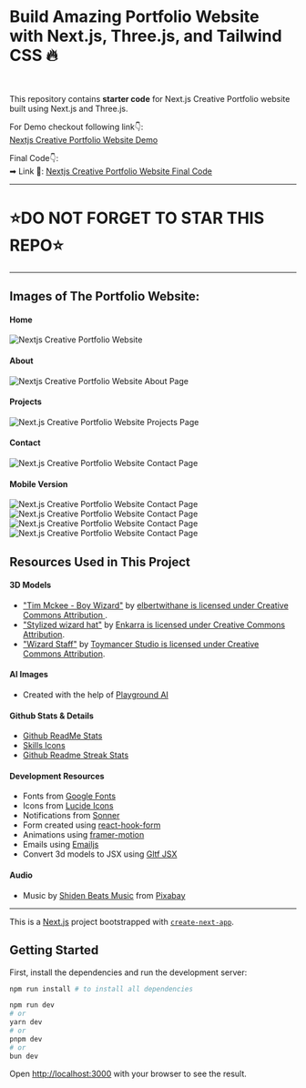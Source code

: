 # Build Amazing Portfolio Website with Next.js, Three.js, and Tailwind CSS 🔥

<br />

This repository contains **starter code** for Next.js Creative Portfolio website built using Next.js and Three.js. <br />

For Demo checkout following link👇: <br />
[Nextjs Creative Portfolio Website Demo](https://next-js-creative-portfolio-website.vercel.app/) <br />

Final Code👇: <br />
➡ Link 💚: [Nextjs Creative Portfolio Website Final Code](https://github.com/codebucks27/Next.js-Creative-Portfolio-Website) <br />

<!--- ➡ Link 2💚(If you want to support): [Nextjs Creative Portfolio Website Final Code](https://codebucks.gumroad.com/l/ypzlu) <br /> --->

---

# ⭐DO NOT FORGET TO STAR THIS REPO⭐

---

## Images of The Portfolio Website:

#### Home

![Nextjs Creative Portfolio Website](https://i.ibb.co.com/PtD2Drt/screencapture-localhost-3000-2024-10-27-10-04-22.png)

#### About

![Nextjs Creative Portfolio Website About Page](https://i.ibb.co.com/DfNG08m/screencapture-localhost-3000-about-Me-2024-10-27-10-04-54.png)

#### Projects

![Next.js Creative Portfolio Website Projects Page](https://i.ibb.co.com/wc57HH8/screencapture-localhost-3000-project-2024-10-27-10-05-19.png)

#### Contact

![Next.js Creative Portfolio Website Contact Page](https://i.ibb.co.com/hDB5CLX/screencapture-localhost-3000-contact-2024-10-27-10-05-41.png)

#### Mobile Version

![Next.js Creative Portfolio Website Contact Page](https://i.ibb.co.com/1M0fmHs/screencapture-localhost-3000-2024-10-27-10-06-20.png)
![Next.js Creative Portfolio Website Contact Page](https://i.ibb.co.com/zbQ742W/screencapture-localhost-3000-project-2024-10-27-10-07-05.png)
![Next.js Creative Portfolio Website Contact Page](https://i.ibb.co.com/t3PNdbd/screencapture-localhost-3000-contact-2024-10-27-10-07-18.png)
![Next.js Creative Portfolio Website Contact Page](https://i.ibb.co.com/Ypd3KN7/image.png)

## Resources Used in This Project

#### 3D Models

- ["Tim Mckee - Boy Wizard"](https://skfb.ly/6YATu) by [elbertwithane is licensed under Creative Commons Attribution ](http://creativecommons.org/licenses/by/4.0/).
- ["Stylized wizard hat"](https://skfb.ly/ozxOQ) by [Enkarra is licensed under Creative Commons Attribution](http://creativecommons.org/licenses/by/4.0/).
- ["Wizard Staff"](https://skfb.ly/6QYZw) by [Toymancer Studio is licensed under Creative Commons Attribution](http://creativecommons.org/licenses/by/4.0/).

#### AI Images

- Created with the help of [Playground AI](https://playgroundai.com/)

#### Github Stats & Details

- [Github ReadMe Stats](https://github.com/anuraghazra/github-readme-stats)
- [Skills Icons](https://github.com/tandpfun/skill-icons)
- [Github Readme Streak Stats](https://github.com/denvercoder1/github-readme-streak-stats)

#### Development Resources

- Fonts from [Google Fonts](https://fonts.google.com/) <br />
- Icons from [Lucide Icons](https://lucide.dev/) <br />
- Notifications from [Sonner](https://sonner.emilkowal.ski/) <br />
- Form created using [react-hook-form](https://react-hook-form.com/) <br />
- Animations using [framer-motion](https://www.framer.com/motion/) <br />
- Emails using [Emailjs](https://www.emailjs.com/) <br />
- Convert 3d models to JSX using [Gltf JSX](https://github.com/pmndrs/gltfjsx)

#### Audio

- Music by <a href="https://pixabay.com/users/shidenbeatsmusic-25676252/?utm_source=link-attribution&utm_medium=referral&utm_campaign=music&utm_content=20772">Shiden Beats Music</a> from <a href="https://pixabay.com/music//?utm_source=link-attribution&utm_medium=referral&utm_campaign=music&utm_content=20772">Pixabay</a>

---

This is a [Next.js](https://nextjs.org/) project bootstrapped with [`create-next-app`](https://github.com/vercel/next.js/tree/canary/packages/create-next-app).

## Getting Started

First, install the dependencies and run the development server:

```bash
npm run install # to install all dependencies

npm run dev
# or
yarn dev
# or
pnpm dev
# or
bun dev
```

Open [http://localhost:3000](http://localhost:3000) with your browser to see the result.
